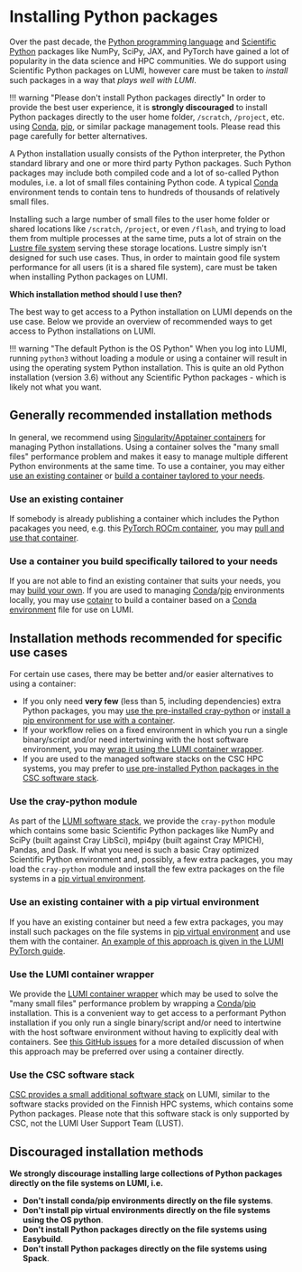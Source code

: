 [conda]: https://docs.conda.io/en/latest/
[conda-env]: https://conda.io/projects/conda/en/latest/user-guide/tasks/manage-environments.html#sharing-an-environment
[pip]: https://pip.pypa.io/en/latest/
[pip-virt-env]: https://packaging.python.org/en/latest/tutorials/installing-packages/#creating-virtual-environments
[python]: https://www.python.org/
[scientific-python]: https://scientific-python.org/

[container-virt-env-example]: ../../software/packages/pytorch.md#installing-other-packages-along-the-containers-pytorch-installation
[cotainr]: ../containers/singularity.md#building-containers-using-the-cotainr-tool
[csc-software-stack]: ../local/csc.md
[lumi-software-stack]: ../../runjobs/lumi_env/softwarestacks.md
[lustre]: ../../storage/parallel-filesystems/lustre.md
[pull-container]: ../containers/singularity.md#pulling-container-images-from-a-registry
[singularity-build]: ../containers/singularity.md#building-apptainersingularity-sif-containers
[singularity-containers]: ../containers/singularity.md
[tykky]: ./container-wrapper.md

# Installing Python packages

Over the past decade, the [Python programming language][python] and [Scientific
Python][scientific-python] packages like NumPy, SciPy, JAX, and PyTorch have
gained a lot of popularity in the data science and HPC communities. We do
support using Scientific Python packages on LUMI, however care must be taken to
*install* such packages in a way that *plays well with LUMI*.

!!! warning "Please don't install Python packages directly"
    In order to provide the best user experience, it is **strongly
    discouraged** to install Python packages directly to the user home folder,
    `/scratch`, `/project`, etc. using [Conda][conda], [pip][pip], or similar
    package management tools. Please read this page carefully for better
    alternatives.

A Python installation usually consists of the Python interpreter, the Python
standard library and one or more third party Python packages. Such Python
packages may include both compiled code and a lot of so-called Python modules,
i.e. a lot of small files containing Python code. A typical
[Conda][conda] environment tends to contain tens to hundreds of thousands of
relatively small files.

Installing such a large number of small files to the user home folder or shared
locations like `/scratch`, `/project`, or even `/flash`, and trying to load
them from multiple processes at the same time, puts a lot of strain on the
[Lustre file system][lustre] serving these storage locations. Lustre simply
isn't designed for such use cases. Thus, in order to maintain good file system
performance for all users (it is a shared file system), care must be taken when
installing Python packages on LUMI.

**Which installation method should I use then?**

The best way to get access to a Python installation on LUMI depends on the use
case. Below we provide an overview of recommended ways to get access to Python
installations on LUMI.

!!! warning "The default Python is the OS Python"
    When you log into LUMI, running `python3` without loading a module or using
    a container will result in using the operating system Python installation.
    This is quite an old Python installation (version 3.6) without any Scientific
    Python packages - which is likely not what you want.

## Generally recommended installation methods

In general, we recommend using [Singularity/Apptainer
containers][singularity-containers] for managing Python installations. Using a container solves the "many
small files" performance problem and makes it easy to manage multiple different
Python environments at the same time. To use a container, you may either [use an existing
container](#use-an-existing-container) or [build a container taylored to your
needs](#use-a-container-you-build-specifically-tailored-to-your-needs).

### Use an existing container

If somebody is already publishing a container which includes the Python
pacakages you need, e.g. this [PyTorch ROCm
container](https://hub.docker.com/r/rocm/pytorch), you may [pull and use that
container][pull-container].

### Use a container you build specifically tailored to your needs

If you are not able to find an existing container that suits your needs, you
may [build your own][singularity-build]. If you are used to managing
[Conda][conda]/[pip][pip] environments locally, you may use [cotainr] to build
a container based on a [Conda environment][conda-env] file for use on LUMI.

## Installation methods recommended for specific use cases

For certain use cases, there may be better and/or easier alternatives to using
a container:

- If you only need **very few** (less than 5, including dependencies) extra
Python packages, you may [use the pre-installed
cray-python](#use-the-cray-python-module) or [install a pip environment for use
with a container](#use-an-existing-container-with-a-pip-virtual-environment).
- If your workflow relies on a fixed environment in which you run a single
binary/script and/or need intertwining with the host software environment, you
may [wrap it using the LUMI container wrapper](#use-the-LUMI-container-wrapper).
- If you are used to the managed software stacks on the CSC HPC systems, you may
prefer to [use pre-installed Python packages in the CSC software
stack](#use-the-csc-software-stack).

### Use the cray-python module

As part of the [LUMI software stack][lumi-software-stack], we provide the
`cray-python` module which contains some basic Scientific Python packages like
NumPy and SciPy (built against Cray LibSci), mpi4py (built against Cray MPICH),
Pandas, and Dask. If what you need is such a basic Cray optimized Scientific
Python environment and, possibly, a few extra packages, you may load the
`cray-python` module and install the few extra packages on the file systems in
a [pip virtual environment][pip-virt-env].

### Use an existing container with a pip virtual environment

If you have an existing container but need a few extra packages, you may
install such packages on the file systems in [pip virtual
environment][pip-virt-env] and use them with the container. [An example of this
approach is given in the LUMI PyTorch guide][container-virt-env-example].

### Use the LUMI container wrapper

We provide the [LUMI container wrapper][tykky] which may be used to solve
the "many small files" performance problem by wrapping a
[Conda][conda]/[pip][pip] installation. This is a convenient way to get access
to a performant Python installation if you only run a single binary/script
and/or need to intertwine with the host software environment without having to
explicitly deal with containers. See [this GitHub
issues](https://github.com/DeiC-HPC/cotainr/issues/37) for a more detailed
discussion of when this approach may be preferred over using a container
directly.

### Use the CSC software stack

[CSC provides a small additional software stack][csc-software-stack] on LUMI, similar to the
software stacks provided on the Finnish HPC systems, which contains some Python
packages. Please note that this software stack is only supported by CSC, not
the LUMI User Support Team (LUST).

## Discouraged installation methods

**We strongly discourage installing large collections of Python packages
directly on the file systems on LUMI, i.e.**

- **Don't install conda/pip environments directly on the file systems**.
- **Don't install pip virtual environments directly on the file systems using
  the OS python**.
- **Don't install Python packages directly on the file systems using
  Easybuild**.
- **Don't install Python packages directly on the file systems using Spack**.
